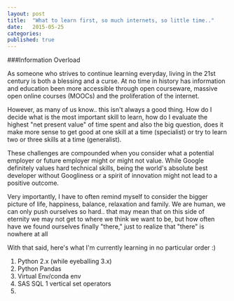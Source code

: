 ```yaml
---
layout: post
title:  "What to learn first, so much internets, so little time.."
date:   2015-05-25
categories: 
published: true
---
```


###Information Overload

As someone who strives to continue learning everyday, living in the 21st century is both a blessing and a curse.  At no time in history has information and education been more accessible through open courseware, massive open online courses (MOOCs) and the proliferation of the internet. 

However, as many of us know.. this isn't always a good thing.  How do I decide what is the most important skill to learn, how do I evaluate the highest "net present value" of time spent and also the big question, does it make more sense to get good at one skill at a time (specialist) or try to learn two or three skills at a time (generalist).

These challenges are compounded when you consider what a potential employer or future employer might or might not value.  While Google definitely values hard technical skills, being the world's absolute best developer without Googliness or a spirit of innovation might not lead to a positive outcome.

Very importantly, I have to often remind myself to consider the bigger picture of life, happiness, balance, relaxation and family.  We are human, we can only push ourselves so hard.. that may mean that on this side of eternity we may not get to where we think we want to be, but how often have we found ourselves finally "there," just to realize that "there" is nowhere at all

With that said, here's what I'm currently learning in no particular order :)

1. Python 2.x (while eyeballing 3.x)
2. Python Pandas
3. Virtual Env/conda env
4. SAS SQL 1 vertical set operators
5. 